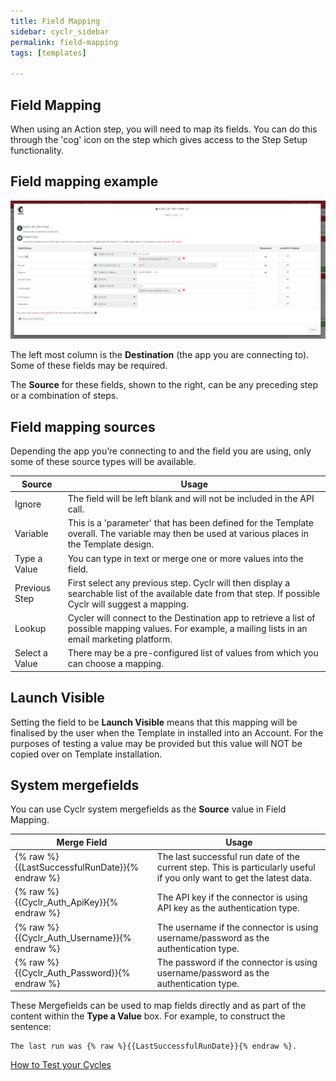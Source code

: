 ```yaml
---
title: Field Mapping
sidebar: cyclr_sidebar
permalink: field-mapping
tags: [templates]

---
```


## Field Mapping

When using an Action step, you will need to map its fields.  You can do this through the 'cog' icon on the step which gives access to the Step Setup functionality.

## Field mapping example

![](./images/field-mapping-eg.png)

The left most column is the **Destination** (the app you are connecting to). Some of these fields may be required.

The **Source** for these fields, shown to the right, can be any preceding step or a combination of steps.

## Field mapping sources

Depending the app you’re connecting to and the field you are using, only some of these source types will be available.

| Source | Usage |
| --- | --- |
| Ignore | The field will be left blank and will not be included in the API call. |
| Variable | This is a 'parameter' that has been defined for the Template overall.  The variable may then be used at various places in the Template design. |
| Type a Value | You can type in text or merge one or more values into the field. |
| Previous Step | First select any previous step.  Cyclr will then display a searchable list of the available date from that step. If possible Cyclr will suggest a mapping. |
| Lookup | Cycler will connect to the Destination app to retrieve a list of possible mapping values. For example, a mailing lists in an email marketing platform. |
| Select a Value | There may be a pre-configured list of values from which you can choose a mapping. |

## Launch Visible

Setting the field to be **Launch Visible** means that this mapping will be finalised by the user when the Template in installed into an Account.  For the purposes of testing a value may be provided but this value will NOT be copied over on Template installation.

## System mergefields

You can use Cyclr system mergefields as the **Source** value in Field Mapping.

| Merge Field | Usage |
| --- | --- |
| {% raw %}{{LastSuccessfulRunDate}}{% endraw %} | The last successful run date of the current step. This is particularly useful if you only want to get the latest data. |
| {% raw %}{{Cyclr_Auth_ApiKey}}{% endraw %} | The API key if the connector is using API key as the authentication type. |
| {% raw %}{{Cyclr_Auth_Username}}{% endraw %} | The username if the connector is using username/password as the authentication type. |
| {% raw %}{{Cyclr_Auth_Password}}{% endraw %} |The password if the connector is using username/password as the authentication type.|

These Mergefields can be used to map fields directly and as part of the content within the **Type a Value** box.  For example, to construct the sentence:
```
The last run was {% raw %}{{LastSuccessfulRunDate}}{% endraw %}.
```

[How to Test your Cycles](./testing-cycles)
